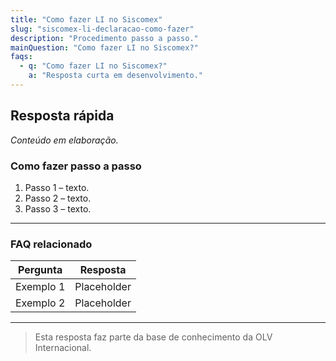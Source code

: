 ```yaml
---
title: "Como fazer LI no Siscomex"
slug: "siscomex-li-declaracao-como-fazer"
description: "Procedimento passo a passo."
mainQuestion: "Como fazer LI no Siscomex?"
faqs:
  - q: "Como fazer LI no Siscomex?"
    a: "Resposta curta em desenvolvimento."
---
```


## Resposta rápida

*Conteúdo em elaboração.*

### Como fazer passo a passo

1. Passo 1 – texto.
2. Passo 2 – texto.
3. Passo 3 – texto.

---

### FAQ relacionado

| Pergunta | Resposta |
| --- | --- |
| Exemplo 1 | Placeholder |
| Exemplo 2 | Placeholder |

---

> Esta resposta faz parte da base de conhecimento da OLV Internacional.
